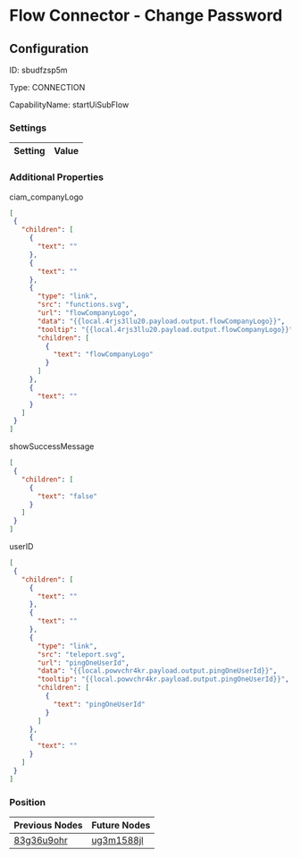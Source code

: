 # Flow Connector - Change Password
## Configuration
ID:  sbudfzsp5m

Type: CONNECTION 

CapabilityName: startUiSubFlow

### Settings
| Setting | Value  |
| :------------------------ | ---------------------------------------- |
 




### Additional Properties
ciam_companyLogo
 ```json 
[
  {
    "children": [
      {
        "text": ""
      },
      {
        "text": ""
      },
      {
        "type": "link",
        "src": "functions.svg",
        "url": "flowCompanyLogo",
        "data": "{{local.4rjs3llu20.payload.output.flowCompanyLogo}}",
        "tooltip": "{{local.4rjs3llu20.payload.output.flowCompanyLogo}}",
        "children": [
          {
            "text": "flowCompanyLogo"
          }
        ]
      },
      {
        "text": ""
      }
    ]
  }
]
```


showSuccessMessage
 ```json 
[
  {
    "children": [
      {
        "text": "false"
      }
    ]
  }
]
```


userID
 ```json 
[
  {
    "children": [
      {
        "text": ""
      },
      {
        "text": ""
      },
      {
        "type": "link",
        "src": "teleport.svg",
        "url": "pingOneUserId",
        "data": "{{local.powvchr4kr.payload.output.pingOneUserId}}",
        "tooltip": "{{local.powvchr4kr.payload.output.pingOneUserId}}",
        "children": [
          {
            "text": "pingOneUserId"
          }
        ]
      },
      {
        "text": ""
      }
    ]
  }
]
```




### Position
| Previous Nodes | Future Nodes |
| :------------- | ------------ |
| [83g36u9ohr](./83g36u9ohr.md) | [ug3m1588jl](./ug3m1588jl.md) |